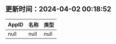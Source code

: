 ## 更新时间：2024-04-02 00:18:52
| AppID | 名称 | 类型  |
| :-------------------- | :----------------------------- | :----------- |
| null | null| null |
